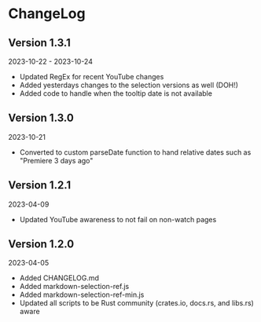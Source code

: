 ChangeLog
=========


Version 1.3.1
-------------

2023-10-22 - 2023-10-24

* Updated RegEx for recent YouTube changes
* Added yesterdays changes to the selection versions as well (DOH!)
* Added code to handle when the tooltip date is not available


Version 1.3.0
-------------

2023-10-21

* Converted to custom parseDate function to hand relative dates such as "Premiere 3 days ago"


Version 1.2.1
-------------

2023-04-09

* Updated YouTube awareness to not fail on non-watch pages


Version 1.2.0
-------------

2023-04-05

* Added CHANGELOG.md
* Added markdown-selection-ref.js
* Added markdown-selection-ref-min.js
* Updated all scripts to be Rust community (crates.io, docs.rs, and libs.rs) aware


